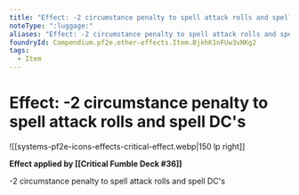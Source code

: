 ```yaml
---
title: "Effect: -2 circumstance penalty to spell attack rolls and spell DC's"
noteType: ":luggage:"
aliases: "Effect: -2 circumstance penalty to spell attack rolls and spell DC's"
foundryId: Compendium.pf2e.other-effects.Item.BjkhK1nFUw3vNKg2
tags:
  - Item
---
```


# Effect: -2 circumstance penalty to spell attack rolls and spell DC's
![[systems-pf2e-icons-effects-critical-effect.webp|150 lp right]]

**Effect applied by [[Critical Fumble Deck #36]]**

\-2 circumstance penalty to spell attack rolls and spell DC's

